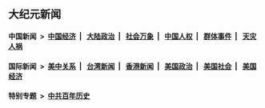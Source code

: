 ## 大纪元新闻

#### 中国新闻 &nbsp;>&nbsp; [中国经济](indexes/ncid283/README.md?02160045) &nbsp;| &nbsp; [大陆政治](indexes/ncid277/README.md?02160045) &nbsp;| &nbsp; [社会万象](indexes/ncid282/README.md?02160045) &nbsp;| &nbsp; [中国人权](indexes/ncid278/README.md?02160045) &nbsp;| &nbsp; [群体事件](indexes/ncid279/README.md?02160045) &nbsp;| &nbsp; [天灾人祸](indexes/ncid280/README.md?02160045)

#### 国际新闻 &nbsp;>&nbsp; [美中关系](indexes/nf1412576/README.md?02160045) &nbsp;| &nbsp; [台湾新闻](indexes/ncid1349361/README.md?02160045) &nbsp;| &nbsp; [香港新闻](indexes/ncid1349362/README.md?02160045) &nbsp;| &nbsp; [美国政治](indexes/ncid1078159/README.md?02160045) &nbsp;| &nbsp; [美国社会](indexes/ncid1078160/README.md?02160045) &nbsp;| &nbsp; [美国经济](indexes/ncid1078158/README.md?02160045)

#### 特别专题 &nbsp;>&nbsp; [中共百年历史](https://github.com/epoch-news/epoch-special/blob/master/README.md?02160045)  
